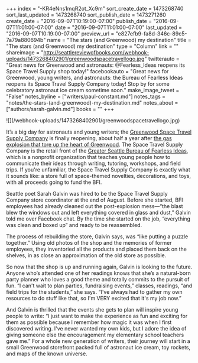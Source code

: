+++
index = "-KR4eNns1mqR2ot_Xc9m"
sort_create_date = 1473268740
sort_last_updated = 1473268740
sort_publish_date = 1473271260
create_date = "2016-09-07T10:19:00-07:00"
publish_date = "2016-09-07T11:01:00-07:00"
date = "2016-09-07T11:01:00-07:00"
last_updated = "2016-09-07T10:19:00-07:00"
preview_url = "e827efb9-fa8d-346c-89c5-7a79a880694b"
name = "The stars (and Greenwood) my destination"
title = "The stars (and Greenwood) my destination"
type = "Column"
link = ""
shareimage = "http://seattlereviewofbooks.com/webhook-uploads/1473268402901/greenwoodspacetravellogo.jpg"
twitterauto = "Great news for Greenwood and astronauts: @Fearless_Ideas reopens its Space Travel Supply shop today!"
facebookauto = "Great news for Greenwood, young writers, and astronauts: the Bureau of Fearless Ideas reopens its Space Travel Supply Company today! Stop by for some celebratory astronaut ice cream sometime soon."
make_image_tweet = "False"
notes_byline = ["writers/paul-constant.md"]
notes_tags = "notes/the-stars-(and-greenwood)-my-destination.md"
notes_about = ["authors/sarah-galvin.md"]
books = ""
+++
<p class="image-left">![](/webhook-uploads/1473268402901/greenwoodspacetravellogo.jpg)</p>

It’s a big day for astronauts and young writers; the [Greenwood Space Travel Supply Company](http://www.greenwoodspacetravelsupply.com/) is finally reopening, about half a year after [the gas explosion that tore up the heart of Greenwood]( http://www.seattletimes.com/seattle-news/greenwood-explosion-destroys-buildings-injures-9-firefighters/). The Space Travel Supply Company is the retail front of the [Greater Seattle Bureau of Fearless Ideas]( http://fearlessideas.org/), which is a nonprofit organization that teaches young people how to communicate their ideas through writing, tutoring, workshops, and field trips. If you're unfamiliar, the Space Travel Supply Company is exactly what it sounds like: a store full of space-themed novelties, decorations, and toys, with all proceeds going to fund the BFI.

Seattle poet Sarah Galvin was hired to be the Space Travel Supply Company store coordinator at the end of August. Before she started, BFI employees had already cleaned out the post-explosion mess—“the blast blew the windows out and left everything covered in glass and dust,” Galvin told me over Facebook chat. By the time she started on the job, “everything was clean and boxed up” and ready to be reassembled.

The process of rebuilding the store, Galvin says, was “like putting a puzzle together.” Using old photos of the shop and the memories of former employees, they inventoried all the products and placed them back on the shelves, in as close an approximation of the old store as possible. 

So now that the shop is up and running again, Galvin is looking to the future. Anyone who’s attended one of her readings knows that she’s a natural-born party planner who loves a good theme and totally commits to the pursuit of fun. “I can't wait to plan parties, fundraising events,” classes, readings, “and field trips for the students,” she says. “I've always had to gather my own resources to do stuff like that, so I'm VERY excited that it's my job now.”

And Galvin is thrilled that the events she gets to plan will inspire young people to write: “I just want to make the experience as fun and exciting for them as possible because I remember how magic it was when I first discovered writing. I've never wanted my own kids, but I adore the idea of giving someone else the encouragement my elementary school teachers gave me.” For a whole new generation of writers, their journey will start in a small Greenwood storefront packed full of astronaut ice cream, toy rockets, and maps of the known universe.
